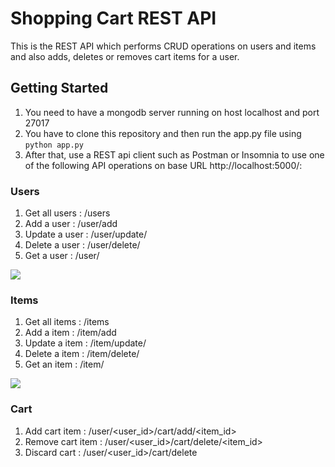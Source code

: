 # Shopping Cart REST API 

This is the REST API which performs CRUD operations on users and items and also adds, deletes or removes cart items for a user.

## Getting Started
1. You need to have a mongodb server running on host localhost and port 27017
2. You have to clone this repository and then run the app.py file using
```python app.py ```
3. After that, use a REST api client such as Postman or Insomnia to use one of the following API operations on base URL http://localhost:5000/: 

### Users
1. Get all users : /users
2. Add a user    : /user/add
3. Update a user : /user/update/<uid>
4. Delete a user : /user/delete/<uid>
5. Get a user    : /user/<uid>
  
<img src="https://i.ibb.co/n898n3r/Screenshot-from-2020-11-30-11-12-03.png" />

### Items
1. Get all items : /items
2. Add a item    : /item/add
3. Update a item : /item/update/<itemid>
4. Delete a item : /item/delete/<itemid>
5. Get an item   : /item/<itemid>

<img src="https://i.ibb.co/5cbD1SQ/Screenshot-from-2020-11-30-11-14-42.png" />

### Cart
1. Add cart item    : /user/<user_id>/cart/add/<item_id>
2. Remove cart item : /user/<user_id>/cart/delete/<item_id>
3. Discard cart     : /user/<user_id>/cart/delete
